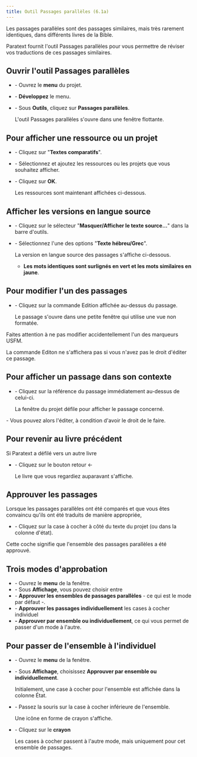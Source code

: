 ```yaml
---
title: Outil Passages parallèles (6.1a) 
---
```


Les passages parallèles sont des passages similaires, mais très rarement identiques, dans différents livres de la Bible.

Paratext fournit l'outil Passages parallèles pour vous permettre de réviser vos traductions de ces passages similaires.

## Ouvrir l'outil Passages parallèles

-   \- Ouvrez le **menu** du projet.
-   \- **Développez** le menu.
-   \- Sous **Outils**, cliquez sur **Passages parallèles**.

    L'outil Passages parallèles s'ouvre dans une fenêtre flottante.

## Pour afficher une ressource ou un projet

-   \- Cliquez sur "**Textes comparatifs**".
-   \- Sélectionnez et ajoutez les ressources ou les projets que vous souhaitez afficher.
-   \- Cliquez sur **OK**.

    Les ressources sont maintenant affichées ci-dessous.

## Afficher les versions en langue source

-   \- Cliquez sur le sélecteur "**Masquer/Afficher le texte source…**" dans la barre d'outils.
-   \- Sélectionnez l'une des options "**Texte hébreu/Grec**".

    La version en langue source des passages s'affiche ci-dessous.

    -   **Les mots identiques sont surlignés en vert et les mots similaires en jaune**.

## Pour modifier l'un des passages

-   \- Cliquez sur la commande Edition affichée au-dessus du passage.

    Le passage s'ouvre dans une petite fenêtre qui utilise une vue non formatée.

Faites attention à ne pas modifier accidentellement l'un des marqueurs USFM.

La commande Editon ne s'affichera pas si vous n'avez pas le droit d'éditer ce passage.

## Pour afficher un passage dans son contexte

-   \- Cliquez sur la référence du passage immédiatement au-dessus de celui-ci.

    La fenêtre du projet défile pour afficher le passage concerné.

\- Vous pouvez alors l'éditer, à condition d'avoir le droit de le faire.

## Pour revenir au livre précédent

Si Paratext a défilé vers un autre livre

-   \- Cliquez sur le bouton retour ←

    Le livre que vous regardiez auparavant s'affiche.

## Approuver les passages

Lorsque les passages parallèles ont été comparés et que vous êtes convaincu qu'ils ont été traduits de manière appropriée,

-   \- Cliquez sur la case à cocher à côté du texte du projet (ou dans la colonne d'état).

Cette coche signifie que l'ensemble des passages parallèles a été approuvé.

## Trois modes d'approbation

-   \- Ouvrez le **menu** de la fenêtre.
-   \- Sous **Affichage**, vous pouvez choisir entre
-   \- **Approuver les ensembles de passages parallèles** - ce qui est le mode par défaut -.
-   \- **Approuver les passages individuellement** les cases à cocher individuel
-   **- Approuver par ensemble ou individuellement**, ce qui vous permet de passer d'un mode à l'autre.

## Pour passer de l'ensemble à l'individuel

-   \- Ouvrez le **menu** de la fenêtre.
-   \- Sous **Affichage**, choisissez **Approuver par ensemble ou individuellement**.

    Initialement, une case à cocher pour l'ensemble est affichée dans la colonne État.

-   \- Passez la souris sur la case à cocher inférieure de l'ensemble.

    Une icône en forme de crayon s'affiche.

-   \- Cliquez sur le **crayon**

    Les cases à cocher passent à l'autre mode, mais uniquement pour cet ensemble de passages.
